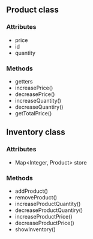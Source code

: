 ## Product class
### Attributes
- price
- id
- quantity

### Methods
- getters
- increasePrice()
- decreasePrice()
- increaseQuantity()
- decreaseQuantiry()
- getTotalPrice()

## Inventory class
### Attributes
- Map<Integer, Product> store

### Methods
- addProduct()
- removeProduct()
- increaseProductQuantity()
- decreaseProductQuantiry()
- increaseProductPrice()
- decreaseProductPrice()
- showInventory()